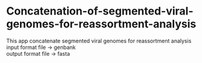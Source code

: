 # Concatenation-of-segmented-viral-genomes-for-reassortment-analysis
This app concatenate segmented viral genomes for reassortment analysis  
input format file -> genbank  
output format file -> fasta  

